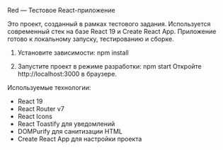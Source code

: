Red — Тестовое React-приложение

Это проект, созданный в рамках тестового задания. Используется современный стек на базе React 19 и Create React App. Приложение готово к локальному запуску, тестированию и сборке.

1. Установите зависимости:
npm install

3. Запустите проект в режиме разработки:
npm start
Откройте http://localhost:3000 в браузере.

Используемые технологии:
- React 19
- React Router v7
- React Icons
- React Toastify для уведомлений
- DOMPurify для санитизации HTML
- Create React App для настройки проекта